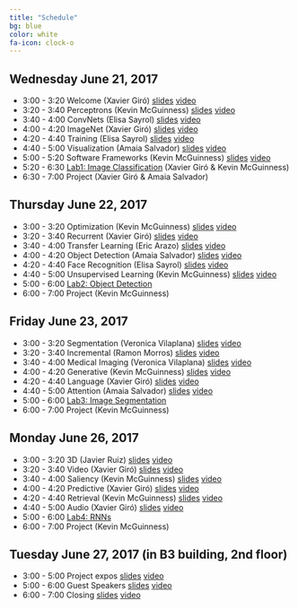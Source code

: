 ```yaml
---
title: "Schedule"
bg: blue
color: white
fa-icon: clock-o
---
```


## Wednesday June 21, 2017

- 3:00 - 3:20 Welcome (Xavier Giró) [slides][d1l1-slides] [video]()
- 3:20 - 3:40 Perceptrons (Kevin McGuinness) [slides][d1l2-slides] [video]()
- 3:40 - 4:00 ConvNets (Elisa Sayrol) [slides][d1l3-slides] [video]()
- 4:00 - 4:20 ImageNet (Xavier Giró) [slides][d1l4-slides] [video]()
- 4:20 - 4:40 Training (Elisa Sayrol) [slides][d1l5-slides] [video]()
- 4:40 - 5:00 Visualization (Amaia Salvador) [slides][d1l6-slides] [video]()
- 5:00 - 5:20 Software Frameworks (Kevin McGuinness) [slides][d1l7-slides] [video]()
- 5:20 - 6:30 [Lab1: Image Classification][Lab1] (Xavier Giró & Kevin McGuinness)
- 6:30 - 7:00 Project (Xavier Giró & Amaia Salvador)

[d1l1-slides]: https://www.slideshare.net/xavigiro/welcome-d1l1-2017-upc-deep-learning-for-computer-vision
[d1l2-slides]: https://www.slideshare.net/xavigiro/perceptrons-d1l2-2017-upc-deep-learning-for-computer-vision
[d1l3-slides]: https://www.slideshare.net/xavigiro/convolutional-neural-networks-d1l3-2017-upc-deep-learning-for-computer-vision
[d1l4-slides]: https://www.slideshare.net/xavigiro/image-classification-on-imagenet-d1l4-2017-upc-deep-learning-for-computer-vision
[d1l5-slides]: https://www.slideshare.net/xavigiro/training-deep-networks-d1l5-2017-upc-deep-learning-for-computer-vision
[d1l6-slides]: https://www.slideshare.net/xavigiro/visualization-of-deep-learning-models-d1l6-2017-upc-deep-learning-for-computer-vision
[d1l7-slides]: https://www.slideshare.net/xavigiro/software-frameworks-for-deep-learning-d1l7-2017-upc-deep-learning-for-computer-vision

## Thursday June 22, 2017

- 3:00 - 3:20 Optimization (Kevin McGuinness) [slides][d2l1-slides] [video]()
- 3:20 - 3:40 Recurrent (Xavier Giró) [slides][d2l2-slides] [video]()
- 3:40 - 4:00 Transfer Learning (Eric Arazo) [slides][d2l3-slides] [video]()
- 4:00 - 4:20 Object Detection (Amaia Salvador) [slides][d2l4-slides] [video]()
- 4:20 - 4:40 Face Recognition (Elisa Sayrol) [slides][d2l5-slides] [video]()
- 4:40 - 5:00 Unsupervised Learning (Kevin McGuinness) [slides][d2l6-slides] [video]()
- 5:00 - 6:00 [Lab2: Object Detection][Lab2] 
- 6:00 - 7:00 Project (Kevin McGuinness) 

[d2l1-slides]: https://www.slideshare.net/xavigiro/optimization-for-deep-networks-d2l1-2017-upc-deep-learning-for-computer-vision
[d2l2-slides]: https://www.slideshare.net/xavigiro/recurrent-neural-networks-d2l2-2017-upc-deep-learning-for-computer-vision
[d2l3-slides]: https://www.slideshare.net/xavigiro/transfer-learning-and-domain-adaptation-d2l3-2017-upc-deep-learning-for-computer-vision
[d2l4-slides]: https://www.slideshare.net/xavigiro/object-detection-d2l4-2017-upc-deep-learning-for-computer-vision
[d2l5-slides]: https://www.slideshare.net/xavigiro/face-recognition-d2l5-2017-upc-deep-learning-for-computer-vision
[d2l6-slides]: https://www.slideshare.net/xavigiro/unsupervised-learning-d2l6-2017-upc-deep-learning-for-computer-vision


## Friday June 23, 2017

- 3:00 - 3:20 Segmentation (Veronica Vilaplana) [slides]() [video]()
- 3:20 - 3:40 Incremental (Ramon Morros) [slides]() [video]()
- 3:40 - 4:00 Medical Imaging (Veronica Vilaplana) [slides]() [video]()
- 4:00 - 4:20 Generative (Kevin McGuinness) [slides]() [video]()
- 4:20 - 4:40 Language (Xavier Giró) [slides]() [video]()
- 4:40 - 5:00 Attention (Amaia Salvador) [slides]() [video]()
- 5:00 - 6:00 [Lab3: Image Segmentation][Lab3]
- 6:00 - 7:00 Project (Kevin McGuinness)

## Monday June 26, 2017

- 3:00 - 3:20 3D (Javier Ruiz) [slides]() [video]()
- 3:20 - 3:40 Video (Xavier Giró) [slides]() [video]()
- 3:40 - 4:00 Saliency (Kevin McGuinness) [slides]() [video]()
- 4:00 - 4:20 Predictive (Xavier Giró) [slides]() [video]()
- 4:20 - 4:40 Retrieval (Kevin McGuinness) [slides]() [video]()
- 4:40 - 5:00 Audio (Xavier Giró) [slides]() [video]()
- 5:00 - 6:00 [Lab4: RNNs][Lab4]
- 6:00 - 7:00 Project (Kevin McGuinness)


## Tuesday June 27, 2017 (in B3 building, 2nd floor)

- 3:00 - 5:00 Project expos [slides]() [video]()
- 5:00 - 6:00 Guest Speakers [slides]() [video]()
- 6:00 - 7:00 Closing [slides]() [video]()

[Lab1]: https://nvidia.qwiklab.com/focuses/preview/1579?locale=en
[Lab2]: https://nvidia.qwiklab.com/focuses/preview/1204?locale=en
[Lab3]: https://nvidia.qwiklab.com/focuses/preview/2193?locale=en
[Lab4]: https://nvidia.qwiklab.com/focuses/preview/3043?locale=en
